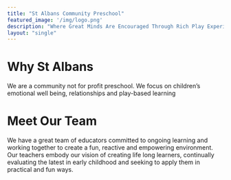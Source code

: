 ```yaml
---
title: "St Albans Community Preschool"
featured_image: '/img/logo.png'
description: "Where Great Minds Are Encouraged Through Rich Play Experiences"
layout: "single"
---
```

# Why St Albans
We are a community not for profit preschool. We focus on children’s emotional well being, relationships and play-based learning

# Meet Our Team
We have a great team of educators committed to ongoing learning and working together to create a fun, reactive and empowering environment. Our teachers embody our vision of creating life long learners, continually evaluating the latest in early childhood and seeking to apply them in practical and fun ways.